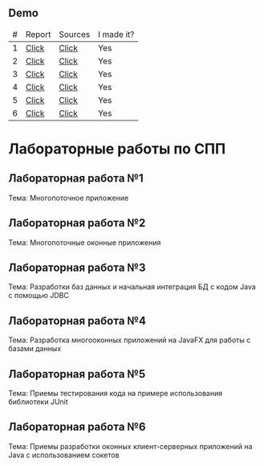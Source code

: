 ## Demo

<table>
  <thead>
    <tr>
      <td>#</td>
      <td>Report</td>
      <td>Sources</td>
      <td>I made it?</td>
    </tr>
  </thead>
  <tbody>
    <tr>
      <td>1</td>
      <td>
        <a
          href="https://raw.githubusercontent.com/Pavel-Innokentevich-Galanin/6sem_SPP/gh-pages/СПП_2сем_ПО-4_Галанин_лаб1.pdf"
          >Click</a
        >
      </td>
      <td>
        <a
          href="https://github.com/Pavel-Innokentevich-Galanin/6sem_SPP/tree/Galanin_Pavel/lab1/sources"
          >Click</a
        >
      </td>
      <td>Yes</td>
    </tr>
    <tr>
      <td>2</td>
      <td>
        <a
          href="https://raw.githubusercontent.com/Pavel-Innokentevich-Galanin/6sem_SPP/gh-pages/СПП_2сем_ПО-4_Галанин_лаб2.pdf"
          >Click</a
        >
      </td>
      <td>
        <a
          href="https://github.com/Pavel-Innokentevich-Galanin/6sem_SPP/tree/Galanin_Pavel/lab2/sources"
          >Click</a
        >
      </td>
      <td>Yes</td>
    </tr>
    <tr>
      <td>3</td>
      <td>
        <a
          href="https://raw.githubusercontent.com/Pavel-Innokentevich-Galanin/6sem_SPP/gh-pages/СПП_2сем_ПО-4_Галанин_лаб3.pdf"
          >Click</a
        >
      </td>
      <td>
        <a
          href="https://github.com/Pavel-Innokentevich-Galanin/6sem_SPP/tree/Galanin_Pavel/lab3/sources"
          >Click</a
        >
      </td>
      <td>Yes</td>
    </tr>
    <tr>
      <td>4</td>
      <td>
        <a
          href="https://raw.githubusercontent.com/Pavel-Innokentevich-Galanin/6sem_SPP/gh-pages/СПП_2сем_ПО-4_Галанин_лаб4.pdf"
          >Click</a
        >
      </td>
      <td>
        <a
          href="https://github.com/Pavel-Innokentevich-Galanin/6sem_SPP/tree/Galanin_Pavel/lab4/sources"
          >Click</a
        >
      </td>
      <td>Yes</td>
    </tr>
    <tr>
      <td>5</td>
      <td>
        <a
          href="https://raw.githubusercontent.com/Pavel-Innokentevich-Galanin/6sem_SPP/gh-pages/СПП_2сем_ПО-4_Галанин_лаб5.pdf"
          >Click</a
        >
      </td>
      <td>
        <a
          href="https://github.com/Pavel-Innokentevich-Galanin/6sem_SPP/tree/Galanin_Pavel/lab5/sources"
          >Click</a
        >
      </td>
      <td>Yes</td>
    </tr>
    <tr>
      <td>6</td>
      <td>
        <a
          href="https://raw.githubusercontent.com/Pavel-Innokentevich-Galanin/6sem_SPP/gh-pages/СПП_2сем_ПО-4_Галанин_лаб6.pdf"
          >Click</a
        >
      </td>
      <td>
        <a
          href="https://github.com/Pavel-Innokentevich-Galanin/6sem_SPP/tree/Galanin_Pavel/lab6/sources"
          >Click</a
        >
      </td>
      <td>Yes</td>
    </tr>
  </tbody>
</table>

# Лабораторные работы по СПП

## Лабораторная работа №1

Тема: Многопоточное приложение

## Лабораторная работа №2

Тема: Многопоточные оконные приложения

## Лабораторная работа №3

Тема: Разработки баз данных и начальная интеграция БД с кодом Java с помощью JDBC

## Лабораторная работа №4

Тема: Разработка многооконных приложений на JavaFX для работы с базами данных

## Лабораторная работа №5

Тема: Приемы тестирования кода на примере использования библиотеки JUnit

## Лабораторная работа №6

Тема: Приемы разработки оконных клиент-серверных приложений на Java с использованием сокетов
